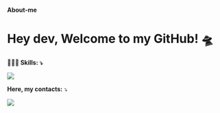 **About-me**



<p align="center"> 
  <h1> Hey dev, Welcome to my GitHub! 🛸
  </h1>
  
</p>

**<p align="left"> 🧑🏻‍💻 Skills: ⤵️ </p>**

</p>

<img
  src="https://cr-ss-service.azurewebsites.net/api/ScreenShot?widget=summary&username=eurico77"
/>



**Here, my contacts:** ⤵️

<p align="left">
  <a href="https://www.linkedin.com/in/eurico-magalh%C3%A3es/" alt="Linkedin">
  <img src="https://img.shields.io/badge/-Linkedin-0e76a8?style=flat-square&logo=Linkedin&logoColor=white&link=LINK-DO-SEU-LINKEDIN" /></a>
</a>

</p>  
